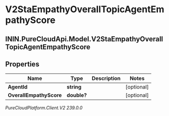 # V2StaEmpathyOverallTopicAgentEmpathyScore

## ININ.PureCloudApi.Model.V2StaEmpathyOverallTopicAgentEmpathyScore

## Properties

|Name | Type | Description | Notes|
|------------ | ------------- | ------------- | -------------|
| **AgentId** | **string** |  | [optional] |
| **OverallEmpathyScore** | **double?** |  | [optional] |



_PureCloudPlatform.Client.V2 239.0.0_
